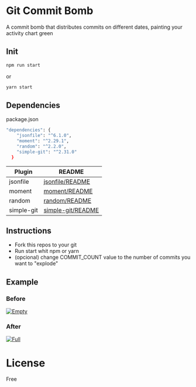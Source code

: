 # Git Commit Bomb

A commit bomb that distributes commits on different dates, painting your activity chart green

## Init

```sh
npm run start
```
or
```sh
yarn start
```

## Dependencies
package.json

```sh
"dependencies": {
    "jsonfile": "^6.1.0",
    "moment": "^2.29.1",
    "random": "^2.2.0",
    "simple-git": "^2.31.0"
  }
```

| Plugin | README |
| ------ | ------ |
| jsonfile | [jsonfile/README](https://www.npmjs.com/package/jsonfile) |
| moment | [moment/README](https://www.npmjs.com/package/moment) |
| random | [random/README](https://www.npmjs.com/package/random) |
| simple-git | [simple-git/README](https://www.npmjs.com/package/simple-git) |

## Instructions
- Fork this repos to your git
- Run start whit npm or yarn
- (opcional) change COMMIT_COUNT value to the number of commits you want to "explode"

## Example
### Before
[![Empty](https://i.ibb.co/SPb514C/empty.png)](https://github.com/Krauzy)
### After
[![Full](https://i.ibb.co/fSK5P9X/full.png)](https://github.com/Krauzy)

# License
Free
